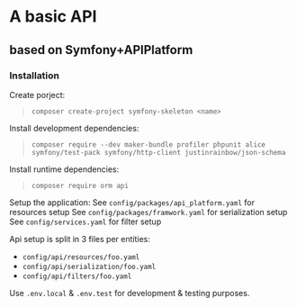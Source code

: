 # A basic API

## based on Symfony+APIPlatform

### Installation

Create porject:
>`composer create-project symfony-skeleton <name>`

Install development dependencies:
>`composer require --dev maker-bundle profiler phpunit alice symfony/test-pack symfony/http-client justinrainbow/json-schema`

Install runtime dependencies:
>`composer require orm api`

Setup the application:
See `config/packages/api_platform.yaml` for resources setup
See `config/packages/framwork.yaml` for serialization setup
See `config/services.yaml` for filter setup

Api setup is split in 3 files per entities:
 - `config/api/resources/foo.yaml`
 - `config/api/serialization/foo.yaml`
 - `config/api/filters/foo.yaml`

Use `.env.local` & `.env.test` for development & testing purposes.